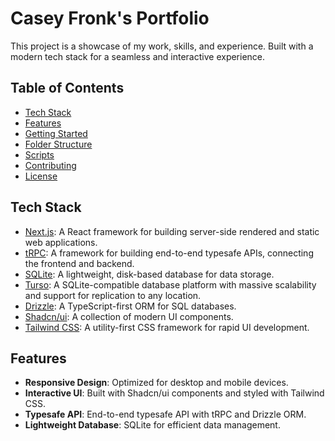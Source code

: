 # Casey Fronk's Portfolio

This project is a showcase of my work, skills, and experience. Built with a modern tech stack for a seamless and interactive experience.

## Table of Contents

- [Tech Stack](#tech-stack)
- [Features](#features)
- [Getting Started](#getting-started)
- [Folder Structure](#folder-structure)
- [Scripts](#scripts)
- [Contributing](#contributing)
- [License](#license)

## Tech Stack

- [Next.js](https://nextjs.org/docs): A React framework for building server-side rendered and static web applications.
- [tRPC](https://trpc.io/): A framework for building end-to-end typesafe APIs, connecting the frontend and backend.
- [SQLite](https://www.sqlite.org/): A lightweight, disk-based database for data storage.
- [Turso](https://docs.turso.tech/introduction): A SQLite-compatible database platform with massive scalability and support for replication to any location.
- [Drizzle](https://orm.drizzle.team/docs/overview): A TypeScript-first ORM for SQL databases.
- [Shadcn/ui](https://ui.shadcn.com/docs): A collection of modern UI components.
- [Tailwind CSS](https://tailwindcss.com/docs/installation): A utility-first CSS framework for rapid UI development.

## Features

- **Responsive Design**: Optimized for desktop and mobile devices.
- **Interactive UI**: Built with Shadcn/ui components and styled with Tailwind CSS.
- **Typesafe API**: End-to-end typesafe API with tRPC and Drizzle ORM.
- **Lightweight Database**: SQLite for efficient data management.
